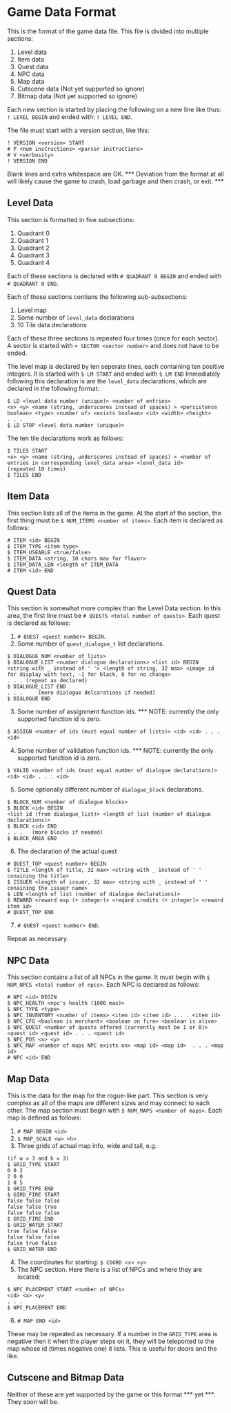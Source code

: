 # Game Data Format
This is the format of the game data file. This file is divided into multiple sections:
1. Level data
2. Item data
3. Quest data
4. NPC data
5. Map data
6. Cutscene data (Not yet supported so ignore)
7. Bitmap data (Not yet supported so ignore)

Each new section is started by placing the following on a new line like thus: `! LEVEL BEGIN` and ended with: `! LEVEL END`.

The file must start with a version section, like this:
``` 
! VERSION <version> START
# P <num instructions> <parser instructions>
# V <verbosity>
! VERSION END
```

Blank lines and extra whitespace are OK. *** Deviation from the format at all will likely cause the game to crash, load garbage and then crash, or exit. ***

## Level Data
This section is formatted in five subsections:
1. Quadrant 0 
2. Quadrant 1
3. Quadrant 2
4. Quadrant 3
5. Quadrant 4

Each of these sections is declared with `# QUADRANT 0 BEGIN` and ended with `# QUADRANT 0 END`.

Each of these sections contians the following sub-subsections:
1. Level map
2. Some number of `level_data` declarations
3. 10 Tile data declarations

Each of these three sections is repeated four times (once for each sector). A sector is started with `+ SECTOR <sector number>` and does not have to be ended.

The level map is declared by ten seperate lines, each containing ten positive integers. It is started with `$ LM START` and ended with `$ LM END` Immediately following this declaration is are the `level_data` declarations, which are declared in the following format:
```
$ LD <level data number (unique)> <number of entries> 
<x> <y> <name (string, underscores instead of spaces) > <persistence boolean> <type> <number of> <exists boolean> <id> <width> <height> 
. . . 
$ LD STOP <level data number (unique)>
```
The ten tile declarations work as follows:
```
$ TILES START
<x> <y> <name (string, underscores instead of spaces) > <number of entries in corresponding level_data area> <level_data id>
(repeated 10 times)
$ TILES END
```

## Item Data
This section lists all of the items in the game. 
At the start of the section, the first thing must be `$ NUM_ITEMS <number of items>`.
Each item is declared as follows:
```
# ITEM <id> BEGIN
$ ITEM_TYPE <item type>
$ ITEM_USEABLE <true/false>
$ ITEM_DATA <string, 10 chars max for flavor>
$ ITEM_DATA_LEN <length of ITEM_DATA
# ITEM <id> END
```

## Quest Data
This section is somewhat more complex than the Level Data section. In this area, the first line must be `# QUESTS <total number of quests>`. 
Each quest is declared as follows:
1. `# QUEST <quest number> BEGIN`.
2. Some number of `quest_dialogue_t` list declarations.
  ```
  $ DIALOGUE_NUM <number of lists>
  $ DIALOGUE_LIST <number dialogue declarations> <list id> BEGIN
  <string with _ instead of ' '> <length of string, 32 max> <image id for display with text, -1 for black, 0 for no change>
  . . . (repeat as declared)
  $ DIALOGUE_LIST END
  . . .     (more dialogue delcarations if needed)
  $ DIALOGUE END
  ```
3. Some number of assignment function ids.
  *** NOTE: currently the only supported function id is zero.
  ```
  $ ASSIGN <number of ids (must equal number of lists)> <id> <id> . . . <id>
  ```
4. Some number of validation function ids.
  *** NOTE: currently the only supported function id is zero.
  ```
  $ VALID <number of ids (must equal number of dialogue declarations)> <id> <id> . . . <id>
  ```
5. Some optionally different number of `dialogue_block` declarations.
  ```
  $ BLOCK_NUM <number of dialogue blocks>
  $ BLOCK <id> BEGIN
  <list id (from dialogue_list)> <length of list (number of dialogue declarations)>
  $ BLOCK <id> END
  . . .   (more blocks if needed)
  $ BLOCK_AREA END
  ```
6. The declaration of the actual quest
  ```
  # QUEST_TOP <quest number> BEGIN
  $ TITLE <length of title, 32 max> <string with _ instead of ' ' conaining the title>  
  $ ISSUER <length of issuer, 32 max> <string with _ instead of ' ' conaining the issuer name>
  $ LEN <length of list (number of dialogue declarations)>
  $ REWARD <reward exp (+ integer)> <reqard credits (+ integer)> <reward item id>
  # QUEST_TOP END
  ```
7. `# QUEST <quest number> END`. 

Repeat as necessary. 

## NPC Data
This section contains a list of all NPCs in the game. It must begin with `$ NUM_NPCS <total number of npcs>`.
Each NPC is declared as follows:
```
# NPC <id> BEGIN
$ NPC_HEALTH <npc's health (1000 max)>
$ NPC_TYPE <type>
$ NPC_INVENTORY <number of items> <item id> <item id> . . . <item id>
$ NPC_CFG <boolean is merchant> <boolean on fire> <boolean is alive>
$ NPC_QUEST <number of quests offered (currently must be 1 or 0)> <quest id> <quest id> . . . <quest id>
$ NPC_POS <x> <y>
$ NPC_MAP <number of maps NPC exists on> <map id> <map id>  . . . <map id>
# NPC <id> END
```

## Map Data
This is the data for the map for the rogue-like part. This section is very complex as all of the maps are different sizes and may connect to each other.
The map section must begin with `$ NUM_MAPS <number of maps>`. 
Each map is defined as follows:
1. `# MAP BEGIN <id>`
2. `$ MAP_SCALE <w> <h>`
3. Three grids of actual map info, <w> wide and <h> tall, e.g.
  ```
  (if w = 3 and h = 3)
  $ GRID_TYPE START
  0 0 2
  2 0 0
  1 0 5
  $ GRID_TYPE END
  $ GIRD_FIRE START
  false false false
  false false true
  false false false
  $ GRID_FIRE END
  $ GRID_WATER START
  true false false
  false false false
  false true false
  $ GRID_WATER END
  ```
4. The coordinates for starting: `$ COORD <x> <y>`
5. The NPC section. Here there is a list of NPCs and where they are located:
  ```
  $ NPC_PLACEMENT START <number of NPCs>
  <id> <x> <y>
  . . .
  $ NPC_PLACEMENT END
  ```
6. `# MAP END <id>`

These may be repeated as necessary. If a number in the `GRID_TYPE` area is negative then it when the player steps on it, they will be teleported to the map whose id (times negative one) it lists. This is useful for doors and the like.

## Cutscene and Bitmap Data
Neither of these are yet supported by the game or this format *** yet ***. They soon will be. 
